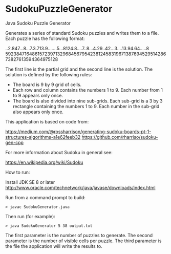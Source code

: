 SudokuPuzzleGenerator
=====================

Java Sudoku Puzzle Generator

Generates a series of standard Sudoku puzzles and writes them to a file. Each puzzle has 
the following format:

  ..2.847...8...7.3.713.9.......5...8124.8....7..8...4.29..42...3....13.94.64.....8
  592384716486157239713296845679542381245831967138769452951428673827613594364975128

The first line is the partial grid and the second line is the solution.
The solution is defined by the following rules:
 
 - The board is 9 by 9 grid of cells.
 - Each row and column contains the numbers 1 to 9. Each number from 1 to 9 appears only once.
 - The board is also divided into nine sub-grids. Each sub-grid is a 3 by 3 rectangle containing 
   the numbers 1 to 9. Each number in the sub-grid also appears only once.
   
This application is based on code from:

https://medium.com/@rossharrison/generating-sudoku-boards-pt-1-structures-algorithms-a1e62feeb32
https://github.com/rharriso/sudoku-gen-cpp

For more information about Sudoku in general see:

https://en.wikipedia.org/wiki/Sudoku
   
How to run:

Install JDK SE 8 or later http://www.oracle.com/technetwork/java/javase/downloads/index.html

Run from a command prompt to build:

	> javac SudokuGenerator.java
	
Then run (for example):

	> java SudokuGenerator 5 38 output.txt

The first parameter is the number of puzzles to generate.
The second parameter is the number of visible cells per puzzle.	
The third parameter is the file the application will write the results to.